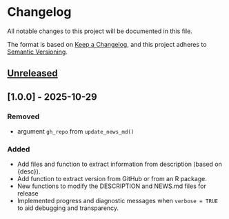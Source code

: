 # Changelog

All notable changes to this project will be documented in this file.

The format is based on [Keep a Changelog](https://keepachangelog.com/en/1.1.0/), and this project adheres to [Semantic Versioning](https://semver.org/spec/v2.0.0.html).


## [Unreleased]

## [1.0.0] - 2025-10-29

### Removed

* argument `gh_repo` from `update_news_md()`


### Added

* Add files and function to extract information from description (based on {desc}).
* Add function to extract version from GitHub or from an R package.
* New functions to modify the DESCRIPTION and NEWS.md files for release
* Implemented progress and diagnostic messages when `verbose = TRUE` to aid debugging and transparency.

[Unreleased]: https://github.com/TanguyBarthelemy/releaser/compare/main...HEAD
